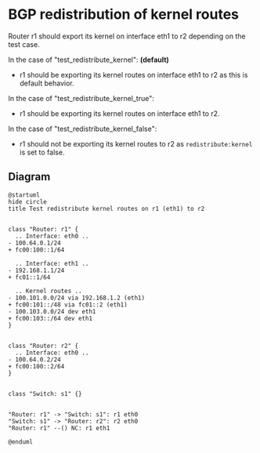 # BGP redistribution of kernel routes


Router r1 should export its kernel on interface eth1 to r2 depending on the test case.


In the case of "test_redistribute_kernel": **(default)**
  - r1 should be exporting its kernel routes on interface eth1 to r2 as this is default behavior.

In the case of "test_redistribute_kernel_true":
  - r1 should be exporting its kernel routes on interface eth1 to r2.

In the case of "test_redistribute_kernel_false":
  - r1 should not be exporting its kernel routes to r2 as `redistribute:kernel` is set to false.


## Diagram

```plantuml
@startuml
hide circle
title Test redistribute kernel routes on r1 (eth1) to r2


class "Router: r1" {
  .. Interface: eth0 ..
- 100.64.0.1/24
+ fc00:100::1/64

  .. Interface: eth1 ..
- 192.168.1.1/24
+ fc01::1/64

  .. Kernel routes ..
- 100.101.0.0/24 via 192.168.1.2 (eth1)
+ fc00:101::/48 via fc01::2 (eth1)
- 100.103.0.0/24 dev eth1
+ fc00:103::/64 dev eth1
}


class "Router: r2" {
  .. Interface: eth0 ..
- 100.64.0.2/24
+ fc00:100::2/64
}


class "Switch: s1" {}


"Router: r1" -> "Switch: s1": r1 eth0
"Switch: s1" -> "Router: r2": r2 eth0
"Router: r1" --() NC: r1 eth1

@enduml
```
